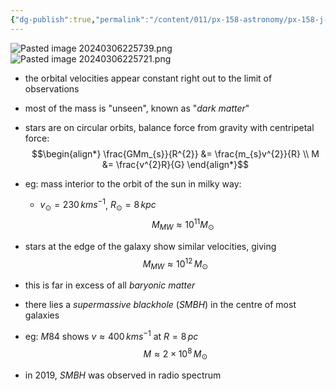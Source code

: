 ```yaml
---
{"dg-publish":true,"permalink":"/content/011/px-158-astronomy/px-158-j-galaxies/px-158-j3-weighing-galaxies/","noteIcon":"1","created":"2025-08-27T13:14:00.430+01:00","updated":"2024-11-26T20:14:41.000+00:00"}
---
```


![Pasted image 20240306225739.png](/img/user/pics/Pasted%20image%2020240306225739.png)
![Pasted image 20240306225721.png](/img/user/pics/Pasted%20image%2020240306225721.png)
- the orbital velocities appear constant right out to the limit of observations
- most of the mass is "unseen", known as "*dark matter*"
- stars are on circular orbits, balance force from gravity with centripetal force: 
$$\begin{align*}
		\frac{GMm_{s}}{R^{2}} &= \frac{m_{s}v^{2}}{R} \\
		M &= \frac{v^{2}R}{G}
	\end{align*}$$
- eg: mass interior to the orbit of the sun in milky way:
	- $v_{\odot}=230\,kms^{-1}$, $R_{\odot}=8\,kpc$
	$$M_{MW} \approx 10^{11}M_{\odot}$$
- stars at the edge of the galaxy show similar velocities, giving 
$$M_{MW}\approx 10^{12}\,M_{\odot}$$
- this is far in excess of all *baryonic matter*

- there lies a *supermassive blackhole* (*SMBH*) in the centre of most galaxies
- eg: $M84$ shows $v\approx400\,kms^{-1}$ at $R=8\,pc$
	$$M\approx 2\times10^{8}\,M_\odot$$

- in $2019$, *SMBH* was observed in radio spectrum